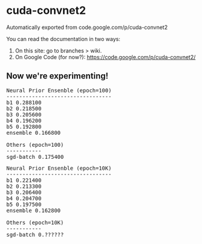 # cuda-convnet2
Automatically exported from code.google.com/p/cuda-convnet2

You can read the documentation in two ways:

1. On this site: go to branches > wiki.
2. On Google Code (for now?): https://code.google.com/p/cuda-convnet2/

## Now we're experimenting!

<pre>
Neural Prior Ensenble (epoch=100)
---------------------------------
b1 0.288100
b2 0.218500
b3 0.205600
b4 0.196200
b5 0.192800
ensemble 0.166800

Others (epoch=100)
-----------
sgd-batch 0.175400
</pre>

<pre>
Neural Prior Ensenble (epoch=10K)
---------------------------------
b1 0.221400
b2 0.213300
b3 0.206400
b4 0.204700
b5 0.197500
ensemble 0.162800

Others (epoch=10K)
-----------
sgd-batch 0.??????
</pre>
